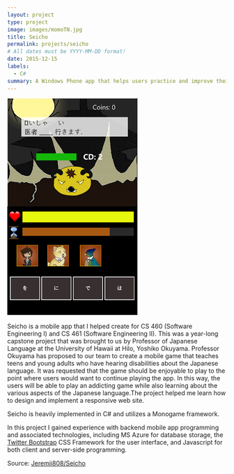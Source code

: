 ```yaml
---
layout: project
type: project
image: images/momoTN.jpg
title: Seicho
permalink: projects/seicho
# All dates must be YYYY-MM-DD format!
date: 2015-12-15
labels:
  - C#
summary: A Windows Phone app that helps users practice and improve their knowledge of correctly using kanji to form complete sentences. This was a year-long capstone project for CS 460/461 (Software Engineering)
---
```


<img class="ui medium right floated rounded image" src="../images/newtutorialbackground.png">

Seicho is a mobile app that I helped create for CS 460 (Software Engineering I) and CS 461 (Software Engineering II). This was a year-long capstone project that was brought to us by Professor of Japanese Language at the University of Hawaii at Hilo, Yoshiko Okuyama. Professor Okuyama has proposed to our team to create a mobile game that teaches teens and young adults who have hearing disabilities about the Japanese language. It was requested that the game should be enjoyable to play to the point where users would want to continue playing the app. In this way, the users will be able to play an addicting game while also learning about the various aspects of the Japanese language.The project helped me learn how to design and implement a responsive web site.

Seicho is heavily implemented in C# and utilizes a Monogame framework.

In this project I gained experience with backend mobile app programming and associated technologies, including MS Azure for database storage, the [Twitter Bootstrap](http://getbootstrap.com/) CSS Framework for the user interface, and Javascript for both client and server-side programming. 
 
Source: <a href="https://github.com/Jeremii808/Seicho" target="_blank"><i class="large github icon"></i>Jeremii808/Seicho</a>
